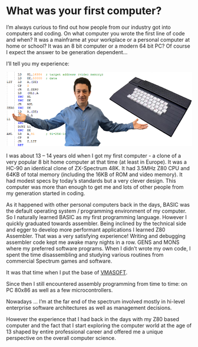 What was your first computer?
=============================

I’m always curious to find out how people from our industry got into computers and coding. On what computer you wrote the first line of code and when? It was a mainframe at your workplace or a personal computer at home or school? It was an 8 bit computer or a modern 64 bit PC?
Of course I expect the answer to be generation dependent...

I’ll tell you my experience:

![](/img/posts/HC.png)

I was about 13 – 14 years old when I got my first computer -  a clone of a very popular 8 bit home computer at that time (at least in Europe). It was a HC-90 an identical clone of ZX-Spectrum 48K.
It had 3.5MHz Z80 CPU and 64KB of total memory (including the 16KB of ROM and video memory).
It had modest specs by today’s standards but a very clever design. This computer was more than enough to get me and lots of other people from my generation started in coding.

As it happened with other personal computers back in the days, BASIC was the default operating system / programming environment of my computer. So I naturally learned BASIC as my first programming language.
However I quickly graduated towards assembler. Being inclined by the technical side and egger to develop more performant applications I learned Z80 Assembler. That was a very satisfying experience! Writing and debugging assembler code kept me awake many nights in a row. GENS and MONS where my preferred software programs. When I didn’t wrote my own code, I spent the time disassembling and studying various routines from commercial Spectrum games and software.

It was that time when I put the base of [VMASOFT](http://www.vmasoft.net).

Since then I still encountered assembly programming from time to time: on PC 80x86 as well as a few microcontrollers.

Nowadays ... I’m at the far end of the spectrum involved mostly in hi-level enterprise software architectures as well as management decisions.
 
However the experience that I had back in the days with my Z80 based computer and the fact that I start exploring the computer world at the age of 13 shaped by entire professional career and offered me a unique perspective on the overall computer science.
